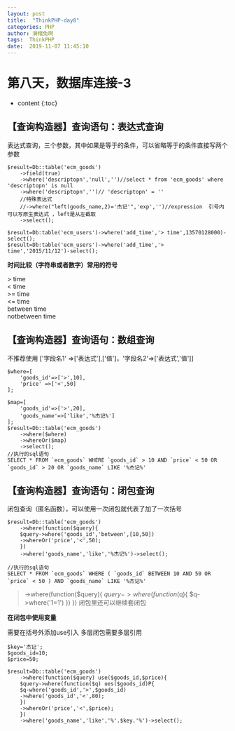 ```yaml
---
layout: post
title:  "ThinkPHP-day8"
categories: PHP
author: 滑稽兔啊
tags:  ThinkPHP
date:  2019-11-07 11:45:10
---
```


# 第八天，数据库连接-3









* content
{:toc}


## 【查询构造器】查询语句：表达式查询

表达式查询，三个参数，其中如果是等于的条件，可以省略等于的条件直接写两个参数

```
$result=Db::table('ecm_goods')
	->field(true)
	->where('descriptopn','null','')//select * from 'ecm_goods' where 'descriptopn' is null
	->where('descriptopn','')// 'descriptopn' = ''
	//特殊表达式
	//->where("left(goods_name,2)='杰记'",'exp','')//expression  引号内可以写原生表达式 ，left是从左截取
	->select();
```

```
$result=Db:table('ecm_users')->where('add_time','> time',13570128000)-select();
$result=Db:table('ecm_users')->where('add_time','> time','2015/11/12')-select();
```


**时间比较（字符串或者数字）常用的符号**

&gt;  time<br>
&lt;  time<br>
&gt;=  time<br>
&lt;=  time<br>
between  time<br>
notbetween  time<br>



## 【查询构造器】查询语句：数组查询

不推荐使用
['字段名1' =>['表达式'],\['值']，'字段名2'=>['表达式','值']]

```
$where=[
	'goods_id'=>['>',10],
	'price'	=>['<',50]
];

$map=[
	'goods_id'=>['>',20],
	'goods_name'=>['like','%杰记%']
];
$result=Db::table('ecm_goods')
	->where($where)
	->whereOr($map)
	->select();
//执行的sql语句
SELECT * FROM `ecm_goods` WHERE `goods_id` > 10 AND `price` < 50 OR `goods_id` > 20 OR `goods_name` LIKE '%杰记%'
```



## 【查询构造器】查询语句：闭包查询

闭包查询（匿名函数），可以使用一次闭包就代表了加了一次括号

```
$result=Db::table('ecm_goods')
	->where(function($query){
	$query->where('goods_id','between',[10,50])
	->whereOr('price','<',50);	
	})
	->where('goods_name','like','%杰记%')->select();
	
//执行的sql语句
SELECT * FROM `ecm_goods` WHERE ( `goods_id` BETWEEN 10 AND 50 OR `price` < 50 ) AND `goods_name` LIKE '%杰记%' 
```

> ->where(function($query){
>	$query->where(function($q){
>	$q->where('1=1')
>	})
>	})
> 闭包里还可以继续套闭包	



**在闭包中使用变量**

需要在括号外添加use引入
多层闭包需要多层引用

```
$key='杰记';
$goods_id=10;
$price=50;

$result=Db::table('ecm_goods')
	->where(function($query) use($goods_id,$price){
	$query->where(function($q) ues($goods_id)P{
	$q-where('goods_id','>',$goods_id)
	->where('goods_id','<',80);
	})
	->whereOr('price','<',$price);	
	})
	->where('goods_name','like','%'.$key.'%')->select();
```









